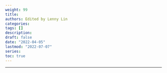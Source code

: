 ```yaml
---
weight: 99
title: 
authors: Edited by Lenny Lin
categories: 
tags: []
description: 
draft: false
date: "2022-04-05"
lastmod: "2022-07-07"
series: 
toc: true
---
```




<!--more-->
---
